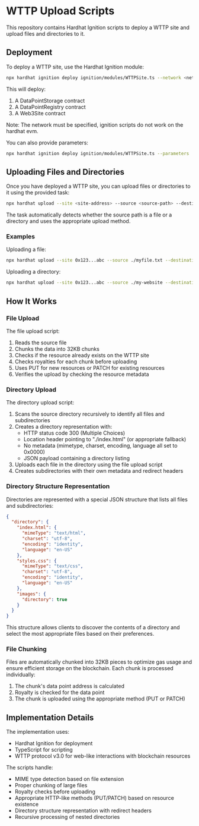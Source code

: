 # WTTP Upload Scripts

This repository contains Hardhat Ignition scripts to deploy a WTTP site and upload files and directories to it.

## Deployment

To deploy a WTTP site, use the Hardhat Ignition module:

```bash
npx hardhat ignition deploy ignition/modules/WTTPSite.ts --network <network>
```

This will deploy:
1. A DataPointStorage contract
2. A DataPointRegistry contract
3. A Web3Site contract

Note: The network must be specified, ignition scripts do not work on the hardhat evm.

You can also provide parameters:

```bash
npx hardhat ignition deploy ignition/modules/WTTPSite.ts --parameters '{"owner": "0x123...abc", "dprAddress": "0x456...def"}'
```

## Uploading Files and Directories

Once you have deployed a WTTP site, you can upload files or directories to it using the provided task:

```bash
npx hardhat upload --site <site-address> --source <source-path> --destination <destination-path>
```

The task automatically detects whether the source path is a file or a directory and uses the appropriate upload method.

### Examples

Uploading a file:

```bash
npx hardhat upload --site 0x123...abc --source ./myfile.txt --destination /myfile.txt
```

Uploading a directory:

```bash
npx hardhat upload --site 0x123...abc --source ./my-website --destination /my-website/
```

## How It Works

### File Upload

The file upload script:

1. Reads the source file
2. Chunks the data into 32KB chunks
3. Checks if the resource already exists on the WTTP site
4. Checks royalties for each chunk before uploading
5. Uses PUT for new resources or PATCH for existing resources
6. Verifies the upload by checking the resource metadata

### Directory Upload

The directory upload script:

1. Scans the source directory recursively to identify all files and subdirectories
2. Creates a directory representation with:
   - HTTP status code 300 (Multiple Choices)
   - Location header pointing to "./index.html" (or appropriate fallback)
   - No metadata (mimetype, charset, encoding, language all set to 0x0000)
   - JSON payload containing a directory listing
3. Uploads each file in the directory using the file upload script
4. Creates subdirectories with their own metadata and redirect headers

### Directory Structure Representation

Directories are represented with a special JSON structure that lists all files and subdirectories:

```json
{
  "directory": {
    "index.html": {
      "mimeType": "text/html",
      "charset": "utf-8",
      "encoding": "identity",
      "language": "en-US"
    },
    "styles.css": {
      "mimeType": "text/css",
      "charset": "utf-8",
      "encoding": "identity",
      "language": "en-US"
    },
    "images": {
      "directory": true
    }
  }
}
```

This structure allows clients to discover the contents of a directory and select the most appropriate files based on their preferences.

### File Chunking

Files are automatically chunked into 32KB pieces to optimize gas usage and ensure efficient storage on the blockchain. Each chunk is processed individually:

1. The chunk's data point address is calculated
2. Royalty is checked for the data point
3. The chunk is uploaded using the appropriate method (PUT or PATCH)

## Implementation Details

The implementation uses:

- Hardhat Ignition for deployment
- TypeScript for scripting
- WTTP protocol v3.0 for web-like interactions with blockchain resources

The scripts handle:
- MIME type detection based on file extension
- Proper chunking of large files
- Royalty checks before uploading
- Appropriate HTTP-like methods (PUT/PATCH) based on resource existence
- Directory structure representation with redirect headers
- Recursive processing of nested directories